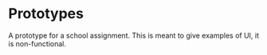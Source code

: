 # Prototypes

A prototype for a school assignment. This is meant to give examples of UI, it is non-functional.
